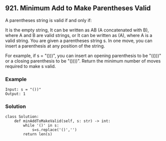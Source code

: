 ## 921. Minimum Add to Make Parentheses Valid

A parentheses string is valid if and only if:

It is the empty string,
It can be written as AB (A concatenated with B), where A and B are valid strings, or
It can be written as (A), where A is a valid string.
You are given a parentheses string s. In one move, you can insert a parenthesis at any position of the string.

For example, if s = "()))", you can insert an opening parenthesis to be "(()))" or a closing parenthesis to be "())))".
Return the minimum number of moves required to make s valid.

### Example
```
Input: s = "())"
Output: 1
```
### Solution
```
class Solution:
    def minAddToMakeValid(self, s: str) -> int:
        while '()' in s:
            s=s.replace('()','')
        return len(s)
```